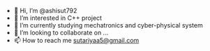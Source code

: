- 👋 Hi, I’m @ashisut792
- 👀 I’m interested in C++ project
- 🌱 I’m currently studying mechatronics and cyber-physical system
- 💞️ I’m looking to collaborate on ...
- 📫 How to reach me sutariyaa5@gmail.com

<!---
ashisut792/ashisut792 is a ✨ special ✨ repository because its `README.md` (this file) appears on your GitHub profile.
You can click the Preview link to take a look at your changes.
--->
